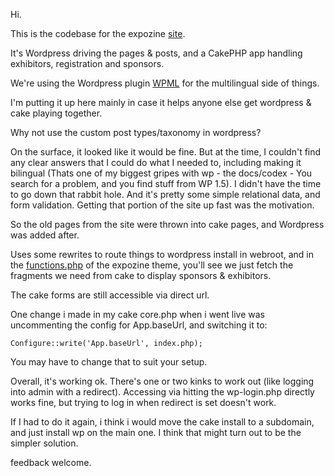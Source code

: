 Hi.

This is the codebase for the expozine [site](http://www.expozine.ca).

It's Wordpress driving the pages & posts, and a CakePHP app handling exhibitors, registration and sponsors.  

We're using the Wordpress plugin [WPML](http://www.wpml.org) for the multilingual side of things.

I'm putting it up here mainly in case it helps anyone else get wordpress & cake playing together.

Why not use the custom post types/taxonomy in wordpress? 

On the surface, it looked like it would be fine. But at the time, I couldn't find any clear answers that I could do what I needed to, including making it bilingual (Thats one of my biggest gripes with wp - the docs/codex - You search for a problem, and you find stuff from WP 1.5). I didn't have the time to go down that rabbit hole.  And it's pretty some simple relational data, and form validation. Getting that portion of the site up fast was the motivation. 

So the old pages from the site were thrown into cake pages, and Wordpress was added after. 

Uses some rewrites to route things to wordpress install in webroot, and in the [functions.php](https://github.com/meeech/expozine/blob/master/webroot/wp_engine/wp-content/themes/expozine/functions.php#L41-50) of the expozine theme, you'll see we just fetch the fragments we need from cake to display sponsors & exhibitors. 

The cake forms are still accessible via direct url. 

One change i made in my cake core.php when i went live was uncommenting the config for App.baseUrl, and switching it to:

    Configure::write('App.baseUrl', index.php);

You may have to change that to suit your setup.

Overall, it's working ok. There's one or two kinks to work out (like logging into admin with a redirect). Accessing via hitting the wp-login.php directly works fine, but trying to log in when redirect is set doesn't work. 

If I had to do it again, i think i would move the cake install to a subdomain, and just install wp on the main one. I think that might turn out to be the simpler solution. 

feedback welcome.

